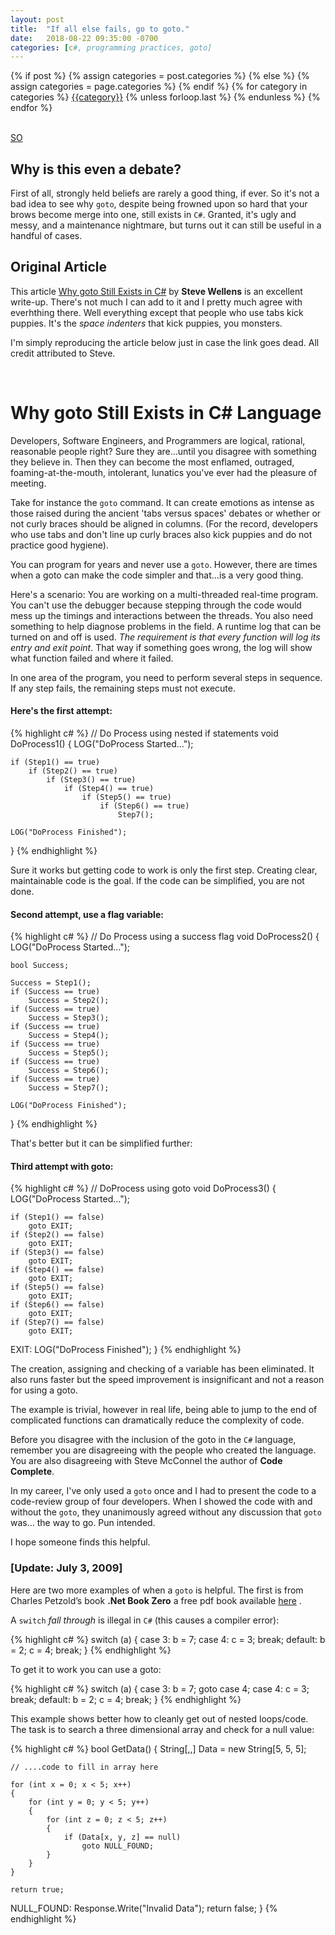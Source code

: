 ```yaml
---
layout: post
title:  "If all else fails, go to goto."
date:   2018-08-22 09:35:00 -0700
categories: [c#, programming practices, goto]
---
```

<div class="post-categories">
  {% if post %}
    {% assign categories = post.categories %}
  {% else %}
    {% assign categories = page.categories %}
  {% endif %}
  {% for category in categories %}
  <a href="{{site.baseurl}}/categories/#{{category|slugize}}">{{category}}</a>
  {% unless forloop.last %}&nbsp;{% endunless %}
  {% endfor %}
</div>
<br>

[SO](https://stackoverflow.com/)

Why is this even a debate?
--
First of all, strongly held beliefs are rarely a good thing, if ever. So it's not a bad idea to see why `goto`, despite being frowned upon so hard that your brows become merge into one, still exists in `C#`. Granted, it's ugly and messy, and a maintenance nightmare, but turns out it can still be useful in a handful of cases.

Original Article
--
This article <a href="https://weblogs.asp.net/stevewellens/why-goto-still-exists-in-c" target="_blank">Why goto Still Exists in C#</a> by **Steve Wellens** is an excellent write-up. There's not much I can add to it and I pretty much agree with everhthing there. Well everything except that people who use tabs kick puppies. It's the _space indenters_ that kick puppies, you monsters.

I'm simply reproducing the article below just in case the link goes dead. All credit attributed to Steve.

<br>

# Why goto Still Exists in C# Language

Developers, Software Engineers, and Programmers are logical, rational, reasonable people right? Sure they are…until you disagree with something they believe in. Then they can become the most enflamed, outraged, foaming-at-the-mouth, intolerant, lunatics you've ever had the pleasure of meeting.

Take for instance the `goto` command. It can create emotions as intense as those raised during the ancient 'tabs versus spaces' debates or whether or not curly braces should be aligned in columns. (For the record, developers who use tabs and don't line up curly braces also kick puppies and do not practice good hygiene).

You can program for years and never use a `goto`. However, there are times when a goto can make the code simpler and that…is a very good thing.

Here's a scenario: You are working on a multi-threaded real-time program. You can't use the debugger because stepping through the code would mess up the timings and interactions between the threads. You also need something to help diagnose problems in the field.  A runtime log that can be turned on and off is used. _The requirement is that every function will log its entry and exit point_. That way if something goes wrong, the log will show what function failed and where it failed.

In one area of the program, you need to perform several steps in sequence. If any step fails, the remaining steps must not execute.

#### Here's the first attempt:  
{% highlight c# %}
// Do Process using nested if statements
void DoProcess1()
{
    LOG("DoProcess Started...");
 
    if (Step1() == true)
        if (Step2() == true)
            if (Step3() == true)
                if (Step4() == true)
                    if (Step5() == true)
                        if (Step6() == true)
                            Step7();
 
    LOG("DoProcess Finished");
}
{% endhighlight %}

Sure it works but getting code to work is only the first step. Creating clear, maintainable code is the goal. If the code can be simplified, you are not done.

#### Second attempt, use a flag variable:
{% highlight c# %}
// Do Process using a success flag
void DoProcess2()
{
    LOG("DoProcess Started...");
 
    bool Success;
 
    Success = Step1();
    if (Success == true)
        Success = Step2();
    if (Success == true)
        Success = Step3();
    if (Success == true)
        Success = Step4();
    if (Success == true)
        Success = Step5();
    if (Success == true)
        Success = Step6();
    if (Success == true)
        Success = Step7();
 
    LOG("DoProcess Finished");
}
{% endhighlight %}

That's better but it can be simplified further:

#### Third attempt with goto:

{% highlight c# %}
// DoProcess using goto
void DoProcess3()
{
    LOG("DoProcess Started...");
 
    if (Step1() == false)
        goto EXIT;
    if (Step2() == false)
        goto EXIT;
    if (Step3() == false)
        goto EXIT;
    if (Step4() == false)
        goto EXIT;
    if (Step5() == false)
        goto EXIT;
    if (Step6() == false)
        goto EXIT;
    if (Step7() == false)
        goto EXIT;
 
EXIT:
    LOG("DoProcess Finished");
}
{% endhighlight %}

The creation, assigning and checking of a variable has been eliminated. It also runs faster but the speed improvement is insignificant and not a reason for using a goto.

The example is trivial, however in real life, being able to jump to the end of complicated functions can dramatically reduce the complexity of code.

Before you disagree with the inclusion of the goto in the `C#` language, remember you are disagreeing with the people who created the language. You are also disagreeing with Steve McConnel the author of **Code Complete**.

In my career, I've only used a `goto` once and I had to present the code to a code-review group of four developers. When I showed the code with and without the `goto`, they unanimously agreed without any discussion that `goto` was… the way to go. Pun intended.

I hope someone finds this helpful.


### [Update: July 3, 2009]

Here are two more examples of when a `goto` is helpful. The first is from Charles Petzold’s book **.Net Book Zero** a free pdf book available <a href="http://www.charlespetzold.com/" target="_blank">here</a> .

A `switch` _fall through_ is illegal in `C#` (this causes a compiler error):

{% highlight c# %}
switch (a) 
{ 
    case 3: 
        b = 7; 
    case 4: 
        c = 3; 
        break; 
    default: 
        b = 2; 
        c = 4; 
        break; 
}
{% endhighlight %}

To get it to work you can use a goto:

{% highlight c# %}
switch (a) 
{ 
    case 3: 
        b = 7;
        goto case 4;
    case 4: 
        c = 3; 
        break; 
    default: 
        b = 2; 
        c = 4; 
        break; 
}
{% endhighlight %}

This example shows better how to cleanly get out of nested loops/code.  The task is to search a three dimensional array and check for a null value:

{% highlight c# %}
bool GetData()
{
    String[,,] Data = new String[5, 5, 5];
 
    // ....code to fill in array here
 
    for (int x = 0; x < 5; x++)
    {
        for (int y = 0; y < 5; y++)
        {
            for (int z = 0; z < 5; z++)
            {
                if (Data[x, y, z] == null)
                    goto NULL_FOUND;
            }
        }
    }
 
    return true;
 
NULL_FOUND:
    Response.Write("Invalid Data");
    return false;
}
{% endhighlight %}


